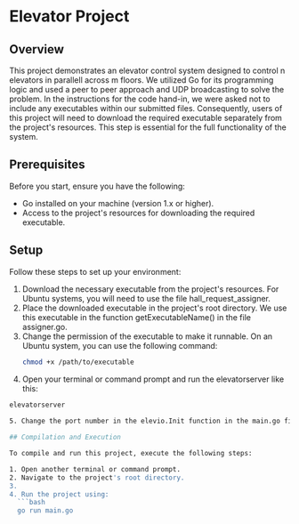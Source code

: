 # Elevator Project

## Overview

This project demonstrates an elevator control system designed to control n elevators in parallell across m floors. We utilized Go for its  programming logic and used a peer to peer approach and UDP broadcasting to solve the problem. In the instructions for the code hand-in, we were asked not to include any executables within our submitted files. Consequently, users of this project will need to download the required executable separately from the project's resources. This step is essential for the full functionality of the system.

## Prerequisites

Before you start, ensure you have the following:
- Go installed on your machine (version 1.x or higher).
- Access to the project's resources for downloading the required executable.

## Setup

Follow these steps to set up your environment:

1. Download the necessary executable from the project's resources. For Ubuntu systems, you will need to use the file hall_request_assigner.
2. Place the downloaded executable in the project's root directory. We use this executable in the function getExecutableName() in the file assigner.go.
3. Change the permission of the executable to make it runnable. On an Ubuntu system, you can use the following command:
   ```bash
   chmod +x /path/to/executable
4. Open your terminal or command prompt and run the elevatorserver like this:
 ```bash
elevatorserver
   
5. Change the port number in the elevio.Init function in the main.go file to match the port number used by the elevatorserver. 

## Compilation and Execution

To compile and run this project, execute the following steps:

1. Open another terminal or command prompt.
2. Navigate to the project's root directory.
3. 
4. Run the project using:
   ```bash
   go run main.go

